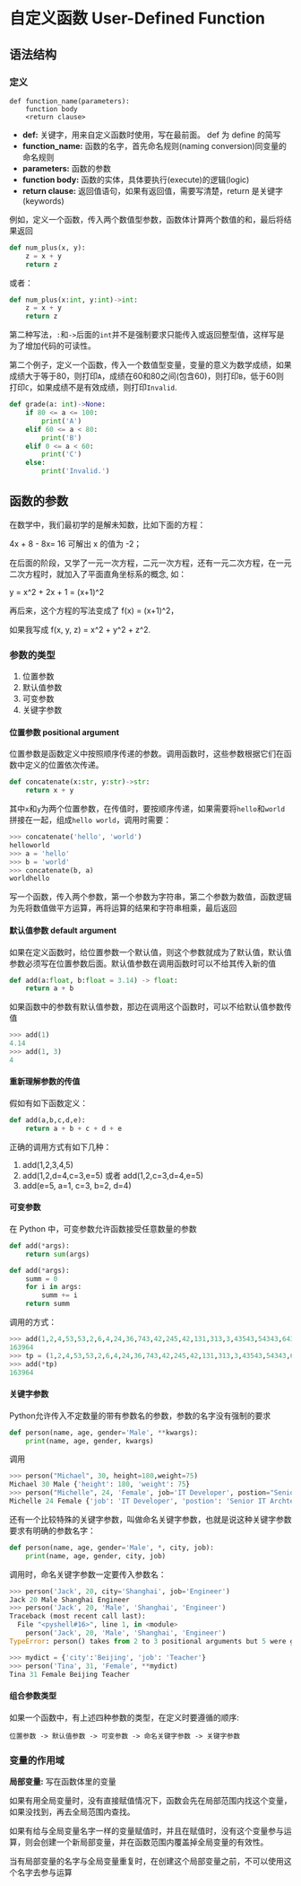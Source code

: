 # 自定义函数 User-Defined Function

## 语法结构

### 定义

```shell
def function_name(parameters):
    function body
    <return clause>
```

- **def:** 关键字，用来自定义函数时使用，写在最前面。 def 为 define 的简写
- **function_name:** 函数的名字，首先命名规则(naming conversion)同变量的命名规则
- **parameters:** 函数的参数
- **function body:** 函数的实体，具体要执行(execute)的逻辑(logic) 
- **return clause:** 返回值语句，如果有返回值，需要写清楚，return 是关键字(keywords)

例如，定义一个函数，传入两个数值型参数，函数体计算两个数值的和，最后将结果返回

```python
def num_plus(x, y):
    z = x + y
    return z
```

或者：
```python
def num_plus(x:int, y:int)->int:
    z = x + y
    return z
```
第二种写法，`:`和`->`后面的`int`并不是强制要求只能传入或返回整型值，这样写是为了增加代码的可读性。

第二个例子，定义一个函数，传入一个数值型变量，变量的意义为数学成绩，如果成绩大于等于80，则打印`A`，成绩在60和80之间(包含60)，则打印`B`，低于60则打印`C`，如果成绩不是有效成绩，则打印`Invalid`.

```python
def grade(a: int)->None:
    if 80 <= a <= 100:
        print('A')
    elif 60 <= a < 80:
        print('B')
    elif 0 <= a < 60:
        print('C')
    else:
        print('Invalid.')
```


## 函数的参数

在数学中，我们最初学的是解未知数，比如下面的方程：

4x + 8 - 8x= 16  可解出 x 的值为 -2；

在后面的阶段，又学了一元一次方程，二元一次方程，还有一元二次方程，在一元二次方程时，就加入了平面直角坐标系的概念, 如：

y = x^2 + 2x + 1 = (x+1)^2

再后来，这个方程的写法变成了 f(x) = (x+1)^2，

如果我写成 f(x, y, z) = x^2 + y^2 + z^2.

### 参数的类型

1. 位置参数
2. 默认值参数
3. 可变参数
4. 关键字参数

#### 位置参数 positional argument

位置参数是函数定义中按照顺序传递的参数。调用函数时，这些参数根据它们在函数中定义的位置依次传递。

```python
def concatenate(x:str, y:str)->str:
    return x + y
```

其中`x`和`y`为两个位置参数，在传值时，要按顺序传递，如果需要将`hello`和`world`拼接在一起，组成`hello world`，调用时需要：

```python
>>> concatenate('hello', 'world')
helloworld
>>> a = 'hello'
>>> b = 'world'
>>> concatenate(b, a)
worldhello
```

写一个函数，传入两个参数，第一个参数为字符串，第二个参数为数值，函数逻辑为先将数值做平方运算，再将运算的结果和字符串相乘，最后返回

#### 默认值参数 default argument

如果在定义函数时，给位置参数一个默认值，则这个参数就成为了默认值，默认值参数必须写在位置参数后面。默认值参数在调用函数时可以不给其传入新的值

```python
def add(a:float, b:float = 3.14) -> float:
    return a + b
```
如果函数中的参数有默认值参数，那边在调用这个函数时，可以不给默认值参数传值

```python
>>> add(1)
4.14
>>> add(1, 3)
4
```

#### 重新理解参数的传值

假如有如下函数定义：

```python
def add(a,b,c,d,e):
    return a + b + c + d + e
```

正确的调用方式有如下几种：

1. add(1,2,3,4,5)
2. add(1,2,d=4,c=3,e=5) 或者 add(1,2,c=3,d=4,e=5)
3. add(e=5, a=1, c=3, b=2, d=4)

#### 可变参数

在 Python 中，可变参数允许函数接受任意数量的参数

```python
def add(*args):
    return sum(args)

def add(*args):
    summ = 0
    for i in args:
        summ += i
    return summ
```

调用的方式：

```python
>>> add(1,2,4,53,53,2,6,4,24,36,743,42,245,42,131,313,3,43543,54343,64343,31)
163964
>>> tp = (1,2,4,53,53,2,6,4,24,36,743,42,245,42,131,313,3,43543,54343,64343,31)
>>> add(*tp)
163964
```

#### 关键字参数

Python允许传入不定数量的带有参数名的参数，参数的名字没有强制的要求


```python
def person(name, age, gender='Male', **kwargs):
    print(name, age, gender, kwargs)
```

调用

```python
>>> person("Michael", 30, height=180,weight=75)
Michael 30 Male {'height': 180, 'weight': 75}
>>> person("Michelle", 24, 'Female', job='IT Developer', postion="Senior IT Archtecture", salary="$30K/mon")
Michelle 24 Female {'job': 'IT Developer', 'postion': 'Senior IT Archtecture', 'salary': '$30K/mon'}
```

还有一个比较特殊的关键字参数，叫做命名关键字参数，也就是说这种关键字参数要求有明确的参数名字：

```python
def person(name, age, gender='Male', *, city, job):
    print(name, age, gender, city, job)
```

调用时，命名关键字参数一定要传入参数名：

```python
>>> person('Jack', 20, city='Shanghai', job='Engineer')
Jack 20 Male Shanghai Engineer
>>> person('Jack', 20, 'Male', 'Shanghai', 'Engineer')
Traceback (most recent call last):
  File "<pyshell#16>", line 1, in <module>
    person('Jack', 20, 'Male', 'Shanghai', 'Engineer')
TypeError: person() takes from 2 to 3 positional arguments but 5 were given

>>> mydict = {'city':'Beijing', 'job': 'Teacher'}
>>> person('Tina', 31, 'Female', **mydict)
Tina 31 Female Beijing Teacher
```

#### 组合参数类型

如果一个函数中，有上述四种参数的类型，在定义时要遵循的顺序:

```text
位置参数 -> 默认值参数 -> 可变参数 -> 命名关键字参数 -> 关键字参数
```


### 变量的作用域

**局部变量:** 写在函数体里的变量


如果有用全局变量时，没有直接赋值情况下，函数会先在局部范围内找这个变量，如果没找到，再去全局范围内查找。

如果有给与全局变量名字一样的变量赋值时，并且在赋值时，没有这个变量参与运算，则会创建一个新局部变量，并在函数范围内覆盖掉全局变量的有效性。

当有局部变量的名字与全局变量重复时，在创建这个局部变量之前，不可以使用这个名字去参与运算